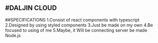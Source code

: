 #DALJIN CLOUD
----------
##SPECIFICATIONS
1.Consist of react components with typescript
2.Designed by using styled components
3.Just be made on my own
4.Be focused to using of me
5.Maybe, it Will be connecting server be made Node.js


